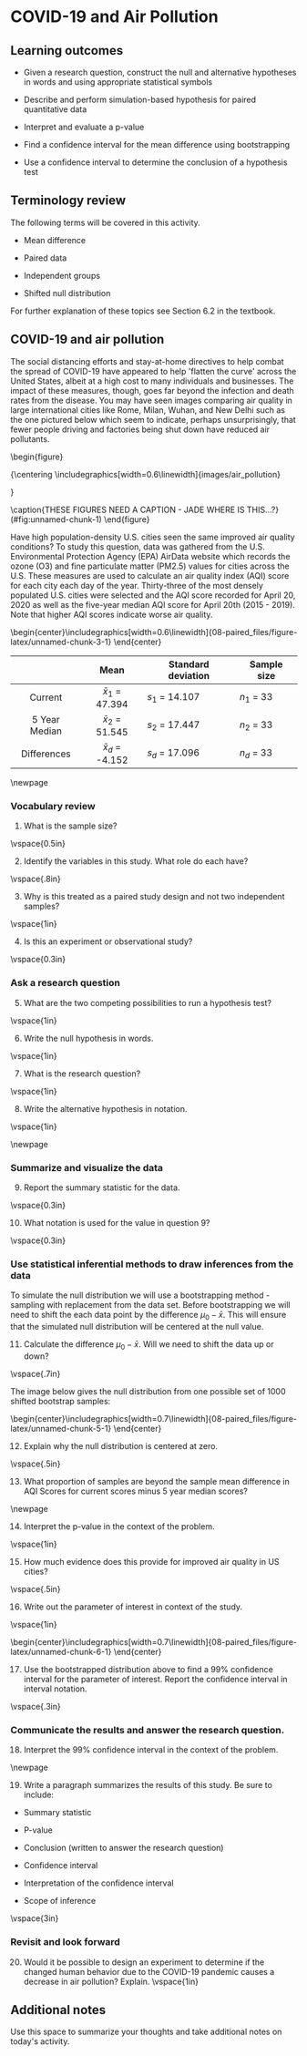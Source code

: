 # COVID-19 and Air Pollution

## Learning outcomes

* Given a research question, construct the null and alternative hypotheses
  in words and using appropriate statistical symbols
  
* Describe and perform simulation-based hypothesis for paired quantitative data

* Interpret and evaluate a p-value

* Find a confidence interval for the mean difference using bootstrapping

* Use a confidence interval to determine the conclusion of a hypothesis test

## Terminology review

The following terms will be covered in this activity.

* Mean difference

* Paired data

* Independent groups

* Shifted null distribution

For further explanation of these topics see Section 6.2 in the textbook.

## COVID-19 and air pollution

The social distancing efforts and stay-at-home directives to help combat the spread of COVID-19 have appeared to help 'flatten the curve' across the United States, albeit at a high cost to many individuals and businesses. The impact of these measures, though, goes far beyond the infection and death rates from the disease. You may have seen images comparing air quality in large international cities like Rome, Milan, Wuhan, and New Delhi such as the one pictured below which seem to indicate, perhaps unsurprisingly, that fewer people driving and factories being shut down have reduced air pollutants. 

\begin{figure}

{\centering \includegraphics[width=0.6\linewidth]{images/air_pollution} 

}

\caption{THESE FIGURES NEED A CAPTION - JADE WHERE IS THIS...?}(\#fig:unnamed-chunk-1)
\end{figure}

Have high population-density U.S. cities seen the same improved air quality conditions? To study this question, data was gathered from the U.S. Environmental Protection Agency (EPA) AirData website which records the ozone (O3) and fine particulate matter (PM2.5) values for cities across the U.S. These measures are used to calculate an air quality index (AQI) score for each city each day of the year. Thirty-three of the most densely populated U.S. cities were selected and the AQI score recorded for April 20, 2020 as well as the five-year median AQI score for April 20th (2015 - 2019). Note that higher AQI scores indicate worse air quality.




\begin{center}\includegraphics[width=0.6\linewidth]{08-paired_files/figure-latex/unnamed-chunk-3-1} \end{center}


|               |         Mean         | Standard deviation | Sample size |
|:-------------:|:--------------------:|--------------------|-------------|
| Current       | $\bar{x}_1$ = 47.394 | $s_1$ = 14.107     | $n_1$ = 33  |
| 5 Year Median | $\bar{x}_2$ = 51.545 | $s_2$ = 17.447     | $n_2$ = 33  |
| Differences   | $\bar{x}_d$ = -4.152 | $s_d$ = 17.096     | $n_d$ = 33  |

\newpage
### Vocabulary review

1. What is the sample size? 

\vspace{0.5in}

2.  Identify the variables in this study.  What role do each have?

\vspace{.8in}

3. Why is this treated as a paired study design and not two independent samples?

\vspace{1in}

4. Is this an experiment or observational study?

\vspace{0.3in}

### Ask a research question

5. What are the two competing possibilities to run a hypothesis test?

\vspace{1in}

6. Write the null hypothesis in words.

\vspace{1in}

7. What is the research question?

\vspace{1in}

8. Write the alternative hypothesis in notation.

\vspace{1in}

\newpage
### Summarize and visualize the data 

9. Report the summary statistic for the data.  

\vspace{0.3in}

10. What notation is used for the value in question 9? 

\vspace{0.3in}


### Use statistical inferential methods to draw inferences from the data

To simulate the null distribution we will use a bootstrapping method - sampling with replacement from the data set.  Before bootstrapping we will need to shift the each data point by the difference $\mu_0 - \bar{x}$.  This will ensure that the simulated null distribution will be centered at the null value.  

11. Calculate the difference $\mu_0 - \bar{x}$.  Will we need to shift the data up or down?

\vspace{.7in}



The image below gives the null distribution from one possible set of 1000 shifted bootstrap samples:


\begin{center}\includegraphics[width=0.7\linewidth]{08-paired_files/figure-latex/unnamed-chunk-5-1} \end{center}


12. Explain why the null distribution is centered at zero. 

\vspace{.5in}

13. What proportion of samples are beyond the sample mean difference in AQI Scores for current scores minus 5 year median scores?

\newpage

14. Interpret the p-value in the context of the problem.

\vspace{1in}

15. How much evidence does this provide for improved air quality in US cities?

\vspace{.5in}

16. Write out the parameter of interest in context of the study.

\vspace{1in}


\begin{center}\includegraphics[width=0.7\linewidth]{08-paired_files/figure-latex/unnamed-chunk-6-1} \end{center}

17.  Use the bootstrapped distribution above to find a 99% confidence interval for the parameter of interest.  Report the confidence interval in interval notation.

\vspace{.3in}


### Communicate the results and answer the research question.

18. Interpret the 99% confidence interval in the context of the problem.

\newpage

19.  Write a paragraph summarizes the results of this study.  Be sure to include:

* Summary statistic

* P-value

* Conclusion (written to answer the research question)

* Confidence interval

* Interpretation of the confidence interval

* Scope of inference

\vspace{3in}

### Revisit and look forward

20. Would it be possible to design an experiment to determine if the changed human behavior due to the COVID-19 pandemic causes a decrease in air pollution? Explain. 
\vspace{1in}


## Additional notes

Use this space to summarize your thoughts and take additional notes on today's activity.
